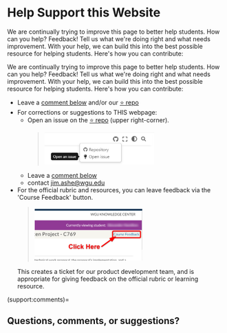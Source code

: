# Help Support this Website

We are continually trying to improve this page to better help students. How can you help? Feedback! Tell us what we're doing right and what needs improvement. With your help, we can build this into the best possible resource for helping students. Here's how you can contribute:

We are continually trying to improve this page to better help students. How can you help? Feedback! Tell us what we're doing right and what needs improvement. With your help, we can build this into the best possible resource for helping students. Here's how you can contribute:

- Leave a [comment below](support:comments) and/or our [⭐ repo](https://github.com/ashejim/964)
- For corrections or suggestions to THIS webpage:
  - Open an issue on the [⭐ repo](https://github.com/ashejim/C964) (upper right-corner).
    > <img src="https://github.com/ashejim/C964/blob/main/url_images/github-open-issue.png?raw=true" height="75px" />
  - Leave a [comment below](support:comments)
  <!-- - 📧 Email [people who value your input](mailto:ugcapstoneit@wgu.edu?cc=dana.cobbs@wgu.edu;dave.huff@wgu.edu;michael.peterson@wgu.edu&subject=C769%20website%20feedback&body=Your%20feedback%20here.%20Thank%20you!) -->
  - contact [jim.ashe@wgu.edu](mailto:ugcapstoneit@wgu.edu&subject=C769%20website%20feedback&body=Your%20feedback%20here.%20Thank%20you!)
- For the official rubric and resources, you can leave feedback via the 'Course Feedback' button.
    > <img src="https://github.com/ashejim/C769/blob/main/url_images/course_feedback_link.png?raw=true" height="125px" />
    This creates a ticket for our product development team, and is appropriate for giving feedback on the official rubric or learning resource.

(support:comments)=
## Questions, comments, or suggestions?

<script
   type="text/javascript"
   src="https://utteranc.es/client.js"
   async="async"
   repo="ashejim/C769-ROM3"
   issue-term="pathname"
   theme="github-light"
   label="💬 comment"
   crossorigin="anonymous"
/>
